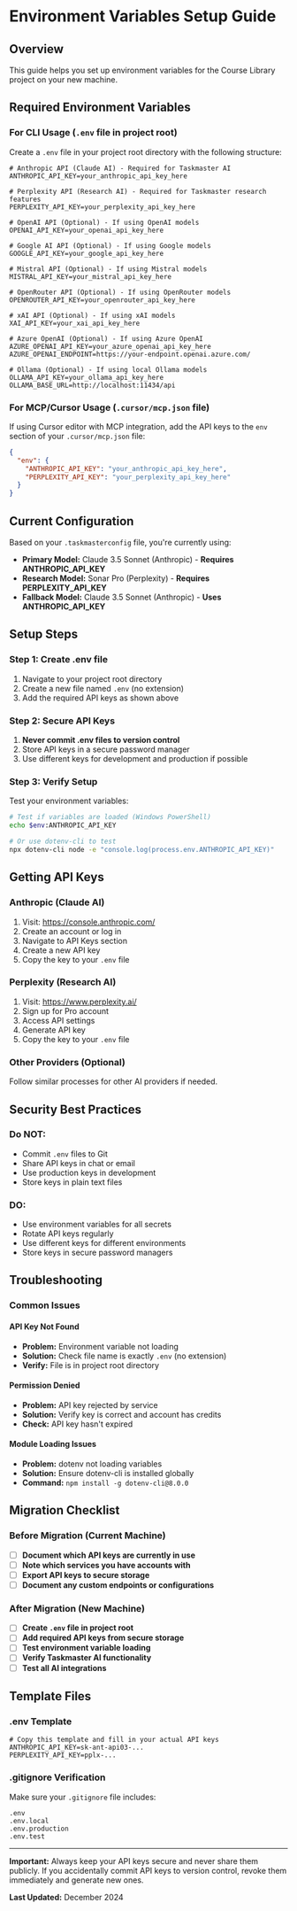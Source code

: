 # Environment Variables Setup Guide

## Overview
This guide helps you set up environment variables for the Course Library project on your new machine.

## Required Environment Variables

### For CLI Usage (`.env` file in project root)
Create a `.env` file in your project root directory with the following structure:

```env
# Anthropic API (Claude AI) - Required for Taskmaster AI
ANTHROPIC_API_KEY=your_anthropic_api_key_here

# Perplexity API (Research AI) - Required for Taskmaster research features
PERPLEXITY_API_KEY=your_perplexity_api_key_here

# OpenAI API (Optional) - If using OpenAI models
OPENAI_API_KEY=your_openai_api_key_here

# Google AI API (Optional) - If using Google models
GOOGLE_API_KEY=your_google_api_key_here

# Mistral API (Optional) - If using Mistral models
MISTRAL_API_KEY=your_mistral_api_key_here

# OpenRouter API (Optional) - If using OpenRouter models
OPENROUTER_API_KEY=your_openrouter_api_key_here

# xAI API (Optional) - If using xAI models
XAI_API_KEY=your_xai_api_key_here

# Azure OpenAI (Optional) - If using Azure OpenAI
AZURE_OPENAI_API_KEY=your_azure_openai_api_key_here
AZURE_OPENAI_ENDPOINT=https://your-endpoint.openai.azure.com/

# Ollama (Optional) - If using local Ollama models
OLLAMA_API_KEY=your_ollama_api_key_here
OLLAMA_BASE_URL=http://localhost:11434/api
```

### For MCP/Cursor Usage (`.cursor/mcp.json` file)
If using Cursor editor with MCP integration, add the API keys to the `env` section of your `.cursor/mcp.json` file:

```json
{
  "env": {
    "ANTHROPIC_API_KEY": "your_anthropic_api_key_here",
    "PERPLEXITY_API_KEY": "your_perplexity_api_key_here"
  }
}
```

## Current Configuration
Based on your `.taskmasterconfig` file, you're currently using:

- **Primary Model:** Claude 3.5 Sonnet (Anthropic) - **Requires ANTHROPIC_API_KEY**
- **Research Model:** Sonar Pro (Perplexity) - **Requires PERPLEXITY_API_KEY**
- **Fallback Model:** Claude 3.5 Sonnet (Anthropic) - **Uses ANTHROPIC_API_KEY**

## Setup Steps

### Step 1: Create .env file
1. Navigate to your project root directory
2. Create a new file named `.env` (no extension)
3. Add the required API keys as shown above

### Step 2: Secure API Keys
1. **Never commit .env files to version control**
2. Store API keys in a secure password manager
3. Use different keys for development and production if possible

### Step 3: Verify Setup
Test your environment variables:

```bash
# Test if variables are loaded (Windows PowerShell)
echo $env:ANTHROPIC_API_KEY

# Or use dotenv-cli to test
npx dotenv-cli node -e "console.log(process.env.ANTHROPIC_API_KEY)"
```

## Getting API Keys

### Anthropic (Claude AI)
1. Visit: https://console.anthropic.com/
2. Create an account or log in
3. Navigate to API Keys section
4. Create a new API key
5. Copy the key to your `.env` file

### Perplexity (Research AI)
1. Visit: https://www.perplexity.ai/
2. Sign up for Pro account
3. Access API settings
4. Generate API key
5. Copy the key to your `.env` file

### Other Providers (Optional)
Follow similar processes for other AI providers if needed.

## Security Best Practices

### Do NOT:
- Commit `.env` files to Git
- Share API keys in chat or email
- Use production keys in development
- Store keys in plain text files

### DO:
- Use environment variables for all secrets
- Rotate API keys regularly
- Use different keys for different environments
- Store keys in secure password managers

## Troubleshooting

### Common Issues

#### API Key Not Found
- **Problem:** Environment variable not loading
- **Solution:** Check file name is exactly `.env` (no extension)
- **Verify:** File is in project root directory

#### Permission Denied
- **Problem:** API key rejected by service
- **Solution:** Verify key is correct and account has credits
- **Check:** API key hasn't expired

#### Module Loading Issues
- **Problem:** dotenv not loading variables
- **Solution:** Ensure dotenv-cli is installed globally
- **Command:** `npm install -g dotenv-cli@8.0.0`

## Migration Checklist

### Before Migration (Current Machine)
- [ ] **Document which API keys are currently in use**
- [ ] **Note which services you have accounts with**
- [ ] **Export API keys to secure storage**
- [ ] **Document any custom endpoints or configurations**

### After Migration (New Machine)
- [ ] **Create `.env` file in project root**
- [ ] **Add required API keys from secure storage**
- [ ] **Test environment variable loading**
- [ ] **Verify Taskmaster AI functionality**
- [ ] **Test all AI integrations**

## Template Files

### .env Template
```env
# Copy this template and fill in your actual API keys
ANTHROPIC_API_KEY=sk-ant-api03-...
PERPLEXITY_API_KEY=pplx-...
```

### .gitignore Verification
Make sure your `.gitignore` file includes:
```gitignore
.env
.env.local
.env.production
.env.test
```

---

**Important:** Always keep your API keys secure and never share them publicly. If you accidentally commit API keys to version control, revoke them immediately and generate new ones.

**Last Updated:** December 2024 